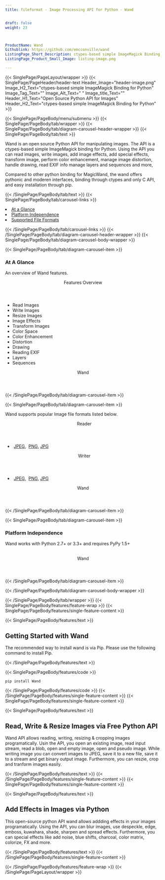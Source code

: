 ```yaml
---
title: fileformat - Image Processing API for Python - Wand


draft: false
weight: 23



ProductName: Wand
Githublink: https://github.com/emcconville/wand
ListingPage_Short_Description: ctypes-based simple ImageMagick Binding for Python.
ListingPage_Product_Small_Image: listing-image.png 

---
```


{{< SinglePage/PageLayout/wrapper >}}
{{< SinglePage/PageHeader/header-text
Header_Image="header-image.png"
Image_H2_Text="ctypes-based simple ImageMagick Binding for Python"
Image_Tag_Text=""
Image_Alt_Text=" "
Image_title_Text=""
Header_H1_Text="Open Source Python API for Images"
Header_H2_Text="ctypes-based simple ImageMagick Binding for Python" >}}

{{< SinglePage/PageBody/menu/submenu >}}
{{< SinglePage/PageBody/tab/wrapper >}}
{{< SinglePage/PageBody/tab/diagram-carousel-header-wrapper >}}
{{< SinglePage/PageBody/tab/text >}}



<p>Wand is an open source Python API for manipulating images. The API is a ctypes-based simple ImageMagick binding for Python. Using the API you can read images, write images, add image effects, add special effects, transform image, perform color enhancement, manage image distortion, handle drawing, read EXIF info manage layers and sequences and more,</p>
<p>Compared to other python binding for MagicWand, the wand offers pythonic and moderen interfaces, binding through ctypes and only C API, and easy installation through pip.</p>

{{< /SinglePage/PageBody/tab/text >}}
{{< SinglePage/PageBody/tab/carousel-links >}}

<li data-target="#diagramcarousel" data-slide-to="0"><a href="#">At a Glance</a></li>
<li data-target="#diagramcarousel" data-slide-to="2"><a href="#">Platform Independence</a></li>
<li data-target="#diagramcarousel" data-slide-to="1"><a class="activetab" href="#">Supported File Formats</a></li>


{{< /SinglePage/PageBody/tab/carousel-links >}}
{{< /SinglePage/PageBody/tab/diagram-carousel-header-wrapper >}}
{{< SinglePage/PageBody/tab/diagram-carousel-body-wrapper >}}

{{< SinglePage/PageBody/tab/diagram-carousel-item >}}
<h3>At A Glance</h3>
<p>An overview of Wand features.</p>
<div class="diagram1 d1-poi">
<div class="d1-row">
<div class="d1-col d1-left"><header>Features Overview</header>
<ul>
<li>Read Images</li>
<li>Write Images</li>
<li>Resize Images</li>
<li>Image Effects</li>
<li>Transform Images</li>
<li>Color Space</li>
<li>Color Enhancement</li>
<li>Distortion</li>
<li>Drawing</li>
<li>Reading EXIF</li>
<li>Layers</li>
<li>Sequences</li>
</ul>
</div>
</div>
<div class="d1-logo" style="border: none;"><header>Wand</header><footer><small></small></footer></div>
<!--/logo--></div>
<!--/diagram1-->
{{< /SinglePage/PageBody/tab/diagram-carousel-item >}}

{{< SinglePage/PageBody/tab/diagram-carousel-item >}}
<p>Wand supports popular Image file formats listed below.</p>
<div class="diagram1 d2  d1-poi">
<div class="d1-row">
<div class="d1-col d1-left"><header><i class="fa fa-arrows-v "> </i> Reader</header>
<ul>
<li> <a href="https://docs.fileformat.com/image/jpeg/">JPEG</a>,  <a href="https://docs.fileformat.com/image/png/">PNG</a>, <a href="https://docs.fileformat.com/image/jpeg/">JPG</a> </li>
</ul>
</div>
<!--/left-->
<div class="d1-col d1-right"><header><i class="fa  fa-long-arrow-down"> </i> Writer</header>
<ul>
<li> <a href="https://docs.fileformat.com/image/jpeg/">JPEG</a>,  <a href="https://docs.fileformat.com/image/png/">PNG</a>, <a href="https://docs.fileformat.com/image/jpeg/">JPG</a> </li>
</ul>
</div>
<!--/right--></div>
<!--/row-->
<div class="d1-logo" style="border: none;"><header>Wand</header><footer><small></small></footer></div>
<!--/logo--></div>
<!--/diagram2-->
{{< /SinglePage/PageBody/tab/diagram-carousel-item >}}

{{< SinglePage/PageBody/tab/diagram-carousel-item >}}
<h3>Platform Independence</h3>
<p>Wand works with Python 2.7+ or 3.3+ and requires PyPy 1.5+</p>
<div class="diagram1 d1-oi">
<div class="d1-row"><!--/left-->
<div class="d1-col d1-right"> </div>
<!--/right--></div>
<!--/row-->
<div class="d1-logo" style="border: none;"><header>Wand</header><footer><small></small></footer></div>
<!--/logo--></div>
<!--/diagram2 -->
{{< /SinglePage/PageBody/tab/diagram-carousel-item >}}

{{< /SinglePage/PageBody/tab/diagram-carousel-body-wrapper >}}

{{< /SinglePage/PageBody/tab/wrapper >}}
{{< SinglePage/PageBody/features/feature-wrap >}}
{{< SinglePage/PageBody/features/single-feature-content >}}

{{< SinglePage/PageBody/features/text >}}
<h2 class="h2title">Getting Started with Wand</h2>
<p>The recommended way to install wand is via Pip. Please use the following command to install Pip.</p>
{{< /SinglePage/PageBody/features/text >}}

{{< SinglePage/PageBody/features/code >}}
<pre><code class="html">pip install Wand</code></pre>


{{< /SinglePage/PageBody/features/code >}}
{{< /SinglePage/PageBody/features/single-feature-content >}}
{{< SinglePage/PageBody/features/single-feature-content >}}

{{< SinglePage/PageBody/features/text >}}
<h2 class="h2title">Read, Write & Resize Images via Free Python API</h2>
<p>Wand API allows reading, writing, resizing & cropping images programatically. Usin the API, you open an existing image, read input stream, read a blob, open and empty image, open and pseudo image. While writing image you can convert images to JPEG, save it to a new file, save it to a stream and get binary output image. Furthermore, you can reszie, crop and tranform images easily.</p>

{{< /SinglePage/PageBody/features/text >}}
{{< /SinglePage/PageBody/features/single-feature-content >}}
{{< SinglePage/PageBody/features/single-feature-content >}}

{{< SinglePage/PageBody/features/text >}}
<h2 class="h2title">Add Effects in Images via Python</h2>
<p>This open-source python API wand allows addding effects in your images programatically. Using the API, you can blur images, use despeckle, edge, emboss, kuwahara, shade, sharpen and spread effects. Furthermore, you can special effects like add noise, blue shifts, charcoal, color matrix, colorize, FX and more.</p>

{{< /SinglePage/PageBody/features/text >}}
{{< /SinglePage/PageBody/features/single-feature-content >}}

{{< /SinglePage/PageBody/features/feature-wrap >}}
{{< /SinglePage/PageLayout/wrapper >}}
